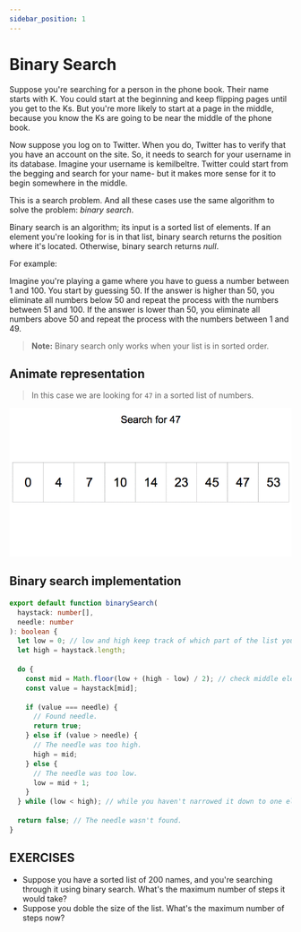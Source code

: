 ```yaml
---
sidebar_position: 1
---
```


# Binary Search

Suppose you're searching for a person in the phone book. Their name starts with K.
You could start at the beginning and keep flipping pages until you get to the Ks. But
you're more likely to start at a page in the middle, because you know the Ks are going
to be near the middle of the phone book.

Now suppose you log on to Twitter. When you do, Twitter has to verify that you have an
account on the site. So, it needs to search for your username in its database. Imagine your
username is kemilbeltre. Twitter could start from the begging and search for your name- but it makes more
sense for it to begin somewhere in the middle.

This is a search problem. And all these cases use the same algorithm to solve
the problem: _binary search_.

Binary search is an algorithm; its input is a sorted list of elements. If an element
you're looking for is in that list, binary search returns the position where it's located.
Otherwise, binary search returns _null_.

For example:

Imagine you're playing a game where you have to guess a number between 1 and 100. You start by guessing 50. If the
answer is higher than 50, you eliminate all numbers below 50 and repeat the process with the numbers between
51 and 100. If the answer is lower than 50, you eliminate all numbers above 50 and repeat the process
with the numbers between 1 and 49.

> **Note:**
> Binary search only works when your list is in sorted order.

## Animate representation

> In this case we are looking for `47` in a sorted list of numbers.

![Binary search animation](../../static/img/bs_animation)

## Binary search implementation

```ts
export default function binarySearch(
  haystack: number[],
  needle: number
): boolean {
  let low = 0; // low and high keep track of which part of the list you'll search in.
  let high = haystack.length;

  do {
    const mid = Math.floor(low + (high - low) / 2); // check middle element...
    const value = haystack[mid];

    if (value === needle) {
      // Found needle.
      return true;
    } else if (value > needle) {
      // The needle was too high.
      high = mid;
    } else {
      // The needle was too low.
      low = mid + 1;
    }
  } while (low < high); // while you haven't narrowed it down to one element...

  return false; // The needle wasn't found.
}
```

## EXERCISES

- Suppose you have a sorted list of 200 names, and you're searching through it using binary search. What's the
  maximum number of steps it would take?
- Suppose you doble the size of the list. What's the maximum number of steps now?
